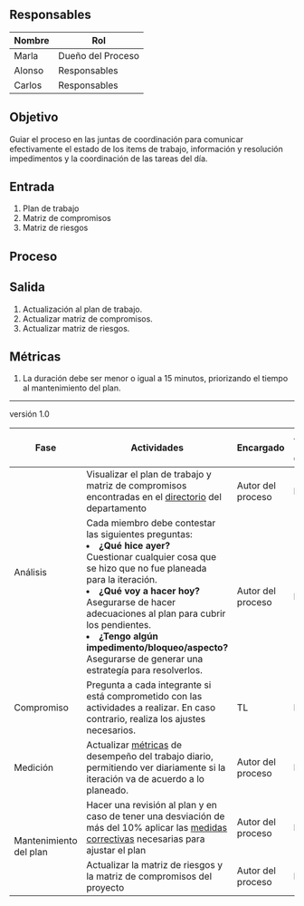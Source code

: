 ## Responsables
| Nombre    | Rol               |
| --------- | ----------------- |
| Marla     | Dueño del Proceso |
| Alonso    | Responsables      |
| Carlos    | Responsables      |

## Objetivo
Guiar el proceso en las juntas de coordinación para comunicar efectivamente el estado de los items de trabajo, información y resolución impedimentos y la coordinación de las tareas del día.

## Entrada 
1. Plan de trabajo
2. Matriz de compromisos
3. Matriz de riesgos


## Proceso
<table>
  <thead>
    <tr>
      <th>Fase</th>
      <th>Actividades</th>
      <th>Encargado</th>
      <th>Áreas del CMMI</th>
    </tr>
  </thead>
  <tbody>
    <tr>
      <td rowspan="2">Análisis</td>
      <td>
          Visualizar el plan de trabajo y matriz de compromisos encontradas en el <a href="https://github.com/novaDepto/Nova/wiki/Directorio-de-archivos-del-departamento">directorio</a> del departamento </td>
      <td>Autor del proceso</td>
      <td>PP</td>
    </tr>
    <tr>
      <td>
          Cada miembro debe contestar las siguientes preguntas: 
          </br>
              <li>
                <b>¿Qué hice ayer?</b>
              </li>
              Cuestionar cualquier cosa que se hizo que no fue planeada para la iteración. 
        </br>
          <li>
            <b>¿Qué voy a hacer hoy? </b>
          </li>
            Asegurarse de hacer adecuaciones al plan para cubrir los pendientes.
        </br>
          <li>
            <b>¿Tengo algún impedimento/bloqueo/aspecto?</b>
          </li>
            Asegurarse de generar una estrategía para resolverlos.        </td>
      <td>Autor del proceso</td>
      <td>PP</td>
    </tr>
<tr>
        <td>Compromiso</td>
        <td>Pregunta a cada integrante si está comprometido con las actividades a realizar. En caso contrario, realiza los ajustes necesarios.</td>
          <td>TL</td>
          <td>REQM</td>
    </tr>
    <tr>
        <td>Medición</td>
        <td> Actualizar <a href="https://github.com/novaDepto/Nova/wiki/Proceso-de-gesti%C3%B3n-de-m%C3%A9tricas">métricas</a> de desempeño del trabajo diario, permitiendo ver diariamente si la iteración va de acuerdo a lo planeado.</td>
          <td>Autor del proceso</td>
          <td>MA</td>
    </tr>
    <tr>
        <td rowspan="2">Mantenimiento del plan</td>
        <td>Hacer una revisión al plan y en caso de tener una desviación de más del 10% aplicar las <a href="https://github.com/novaDepto/Nova/wiki/Proceso-de-ejecuci%C3%B3n-de-medidas-correctivas">medidas correctivas</a> necesarias para ajustar el plan</td>
        <td>Autor del proceso</td>
        <td>PP</td>
    </tr>
    <tr>
      <td> Actualizar la matriz de riesgos y la matriz de compromisos del proyecto </td>
      <td> Autor del proceso</td>
      <td> PP </td>
    </tr>

## Salida
1. Actualización al plan de trabajo.
2. Actualizar matriz de compromisos.
3. Actualizar matriz de riesgos.


## Métricas
1. La duración debe ser menor o igual a 15 minutos, priorizando el tiempo al mantenimiento del plan.

***
versión 1.0